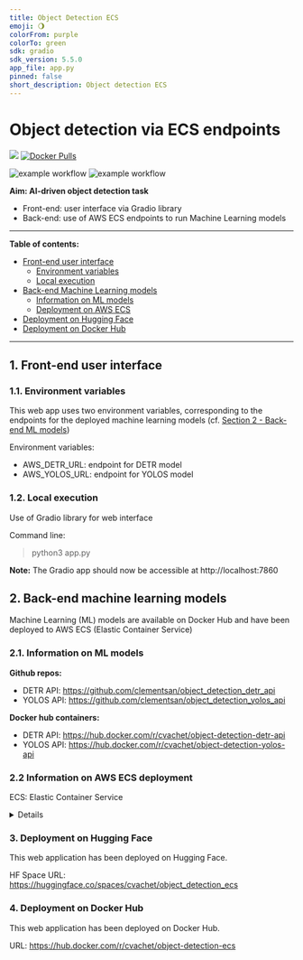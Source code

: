```yaml
---
title: Object Detection ECS
emoji: 🌖
colorFrom: purple
colorTo: green
sdk: gradio
sdk_version: 5.5.0
app_file: app.py
pinned: false
short_description: Object detection ECS
---
```


# Object detection via ECS endpoints

[![](https://img.shields.io/badge/python-3.10+-blue.svg)](https://www.python.org/downloads/)
[![Docker Pulls](https://img.shields.io/docker/pulls/cvachet/object-detection-ecs)](https://hub.docker.com/repository/docker/cvachet/object-detection-ecs)

![example workflow](https://github.com/clementsan/object_detection_ecs/actions/workflows/publish_docker_image.yml/badge.svg)
![example workflow](https://github.com/clementsan/object_detection_ecs/actions/workflows/sync_HFSpace.yml/badge.svg)

**Aim: AI-driven object detection task**
 - Front-end: user interface via Gradio library
 - Back-end: use of AWS ECS endpoints to run Machine Learning models

----
**Table of contents:**
- [Front-end user interface](#1-front-end-user-interface)
  - [Environment variables](#11-environment-variables)
  - [Local execution](#12-local-execution)
- [Back-end Machine Learning models](#2-back-end-machine-learning-models)
  - [Information on ML models](#21-information-on-ml-models)
  - [Deployment on AWS ECS](#22-information-on-aws-ecs-deployment)
- [Deployment on Hugging Face](#3-deployment-on-hugging-face)
- [Deployment on Docker Hub](#4-deployment-on-docker-hub)
----

## 1. Front-end user interface

### 1.1. Environment variables

This web app uses two environment variables, corresponding to the endpoints for the deployed machine learning models
(cf. [Section 2 - Back-end ML models](#2-back-end-ml-models))

Environment variables:
 - AWS_DETR_URL: endpoint for DETR model
 - AWS_YOLOS_URL: endpoint for YOLOS model

### 1.2. Local execution
Use of Gradio library for web interface

Command line:
> python3 app.py

<b>Note:</b> The Gradio app should now be accessible at http://localhost:7860



## 2. Back-end machine learning models

Machine Learning (ML) models are available on Docker Hub and have been deployed to AWS ECS (Elastic Container Service)

### 2.1. Information on ML models
**Github repos:**
 - DETR API: https://github.com/clementsan/object_detection_detr_api
 - YOLOS API: https://github.com/clementsan/object_detection_yolos_api

**Docker hub containers:**
 - DETR API: https://hub.docker.com/r/cvachet/object-detection-detr-api
 - YOLOS API: https://hub.docker.com/r/cvachet/object-detection-yolos-api

### 2.2 Information on AWS ECS deployment

ECS: Elastic Container Service

<details>

Steps after docker images are available on Docker Hub

### Step 1. Create a new ECS task definition
   - Task name (e.g. ObjectDetectionDETRTask)
   - Infrastructure requirement: 
     - Launch type: ```AWS Fargate```
     - Architecture: ```Linux/X86_64```
     - Task size: ```0.5 CPU, 3GB memory```
   - Container:
     - Container name:  (e.g. ```object-detection-detr```)
     - Image uri: point to Docker image URI (e.g. ```cvachet/object-detection-detr-api```)
     - Port mapping: assess port number (e.g. ```port 8000, TCP protocol```)
     

### Step 2. Create a new ECS cluster
   - Cluster name (e.g. ```ObjectDetectionCluster```)


### Step 3. Add a new service to the cluster
 - Compute configuration
   - Use capacity provider strategy (e.g. using Fargate or Fargate_spot)
 - Deployment configuration
   - Application Type: Service
   - Task Family: Select task definition family from prior instance (e.g. ```ObjectDetectionDETRTask```)
   - Assign a Service Name: (e.g. ```object-detection-detr-api```)


### Step 4. Update security group for new service
 - Go to Cluster -> service -> task -> configuration and networking
 - Click on ```Security Group```
 - Adjust rules for inbound traffic (e.g. traffic only from my_ip)

</details>


### 3. Deployment on Hugging Face

This web application has been deployed on Hugging Face. 

HF Space URL: https://huggingface.co/spaces/cvachet/object_detection_ecs


### 4. Deployment on Docker Hub

This web application has been deployed on Docker Hub. 

URL: https://hub.docker.com/r/cvachet/object-detection-ecs
